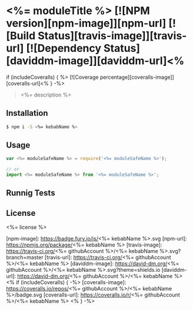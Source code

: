 # <%= moduleTitle %> [![NPM version][npm-image]][npm-url] [![Build Status][travis-image]][travis-url] [![Dependency Status][daviddm-image]][daviddm-url]<%
if (includeCoveralls) { %> [![Coverage percentage][coveralls-image]][coveralls-url]<% } -%>

> <%= description %>

## Installation
```sh
$ npm i -S <%= kebabName %>
```

## Usage
```js
var <%= moduleSafeName %> = require('<%= moduleSafeName %>');

// or
import <%= moduleSafeName %> from '<%= moduleSafeName %>';
```

## Runnig Tests


## License
<%= license %>


[npm-image]: https://badge.fury.io/js/<%= kebabName %>.svg
[npm-url]: https://npmjs.org/package/<%= kebabName %>
[travis-image]: https://travis-ci.org/<%= githubAccount %>/<%= kebabName %>.svg?branch=master
[travis-url]: https://travis-ci.org/<%= githubAccount %>/<%= kebabName %>
[daviddm-image]: https://david-dm.org/<%= githubAccount %>/<%= kebabName %>.svg?theme=shields.io
[daviddm-url]: https://david-dm.org/<%= githubAccount %>/<%= kebabName %>
<% if (includeCoveralls) { -%>
[coveralls-image]: https://coveralls.io/repos/<%= githubAccount %>/<%= kebabName %>/badge.svg
[coveralls-url]: https://coveralls.io/r/<%= githubAccount %>/<%= kebabName %>
<% } -%>
